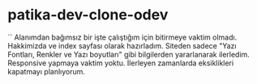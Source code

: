 # patika-dev-clone-odev
``
Alanımdan bağımsız bir işte çalıştığım için bitirmeye vaktim olmadı. 
Hakkimizda ve index sayfası olarak hazırladım.
Siteden sadece "Yazı Fontları, Renkler ve Yazı boyutları" gibi bilgilerden yararlanarak ilerledim. 
Responsive yapmaya vaktim yoktu. İlerleyen zamanlarda eksiklikleri kapatmayı planlıyorum.
```
